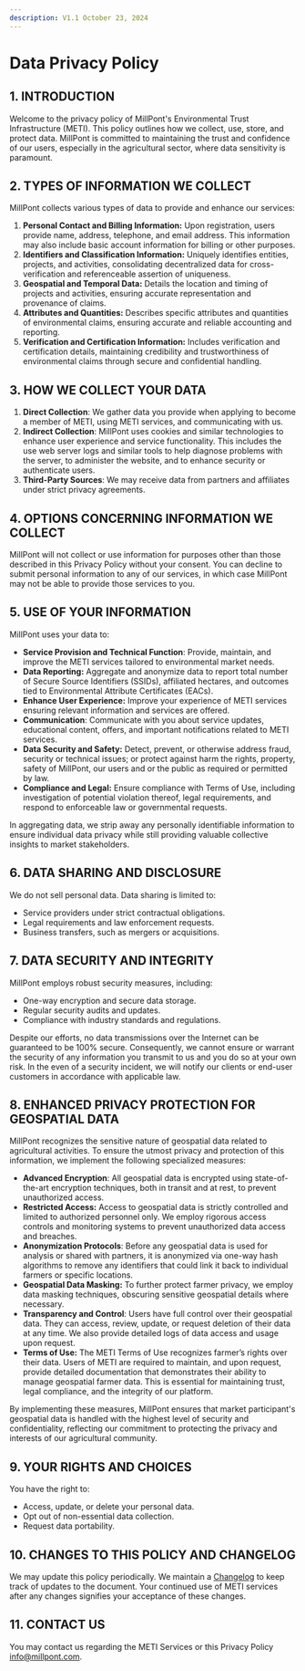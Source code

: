 ```yaml
---
description: V1.1 October 23, 2024
---
```


# Data Privacy Policy

## 1. INTRODUCTION

Welcome to the privacy policy of MillPont's Environmental Trust Infrastructure (METI). This policy outlines how we collect, use, store, and protect data. MillPont is committed to maintaining the trust and confidence of our users, especially in the agricultural sector, where data sensitivity is paramount.

## 2. TYPES OF INFORMATION WE COLLECT

MillPont collects various types of data to provide and enhance our services:

1. **Personal Contact and Billing Information:** Upon registration, users provide name, address, telephone, and email address. This information may also include basic account information for billing or other purposes.&#x20;
2. **Identifiers and Classification Information:** Uniquely identifies entities, projects, and activities, consolidating decentralized data for cross-verification and referenceable assertion of uniqueness.&#x20;
3. **Geospatial and Temporal Data:** Details the location and timing of projects and activities, ensuring accurate representation and provenance of claims.
4. **Attributes and Quantities:** Describes specific attributes and quantities of environmental claims, ensuring accurate and reliable accounting and reporting.
5. **Verification and Certification Information:** Includes verification and certification details, maintaining credibility and trustworthiness of environmental claims through secure and confidential handling.

## 3. HOW WE COLLECT YOUR DATA

1. **Direct Collection**: We gather data you provide when applying to become a member of METI, using METI services, and communicating with us.
2. **Indirect Collection**: MillPont uses cookies and similar technologies to enhance user experience and service functionality. This includes the use web server logs and similar tools to help diagnose problems with the server, to administer the website, and to enhance security or authenticate users.
3. **Third-Party Sources**: We may receive data from partners and affiliates under strict privacy agreements.

## 4. OPTIONS CONCERNING INFORMATION WE COLLECT

MillPont will not collect or use information for purposes other than those described in this Privacy Policy without your consent. You can decline to submit personal information to any of our services, in which case MillPont may not be able to provide those services to you.&#x20;

## 5. USE OF YOUR INFORMATION

MillPont uses your data to:

* **Service Provision and Technical Function**: Provide, maintain, and improve the METI services tailored to environmental market needs.
* **Data Reporting:** Aggregate and anonymize data to report total number of Secure Source Identifiers (SSIDs), affiliated hectares, and outcomes tied to Environmental Attribute Certificates (EACs).&#x20;
* **Enhance User Experience:** Improve your experience of METI services ensuring relevant information and services are offered.
* **Communication**: Communicate with you about service updates, educational content, offers, and important notifications related to METI services.&#x20;
* **Data Security and Safety:** Detect, prevent, or otherwise address fraud, security or technical issues; or protect against harm the rights, property, safety of MillPont, our users and or the public as required or permitted by law.
* **Compliance and Legal:** Ensure compliance with Terms of Use, including investigation of potential violation thereof, legal requirements, and respond to enforceable law or governmental requests.&#x20;

In aggregating data, we strip away any personally identifiable information to ensure individual data privacy while still providing valuable collective insights to market stakeholders. &#x20;

## 6. DATA SHARING AND DISCLOSURE&#x20;

We do not sell personal data. Data sharing is limited to:

* Service providers under strict contractual obligations.
* Legal requirements and law enforcement requests.
* Business transfers, such as mergers or acquisitions.

## 7. DATA SECURITY AND INTEGRITY

MillPont employs robust security measures, including:

* One-way encryption and secure data storage.
* Regular security audits and updates.
* Compliance with industry standards and regulations.

Despite our efforts, no data transmissions over the Internet can be guaranteed to be 100% secure. Consequently, we cannot ensure or warrant the security of any information you transmit to us and you do so at your own risk.  In the even of a security incident, we will notify our clients or end-user customers in accordance with applicable law.

## 8. ENHANCED PRIVACY PROTECTION FOR GEOSPATIAL DATA

MillPont recognizes the sensitive nature of geospatial data related to agricultural activities. To ensure the utmost privacy and protection of this information, we implement the following specialized measures:

* **Advanced Encryption**: All geospatial data is encrypted using state-of-the-art encryption techniques, both in transit and at rest, to prevent unauthorized access.
* **Restricted Access:** Access to geospatial data is strictly controlled and limited to authorized personnel only. We employ rigorous access controls and monitoring systems to prevent unauthorized data access and breaches.
* **Anonymization Protocols**: Before any geospatial data is used for analysis or shared with partners, it is anonymized via one-way hash algorithms to remove any identifiers that could link it back to individual farmers or specific locations.
* **Geospatial Data Masking:** To further protect farmer privacy, we employ data masking techniques, obscuring sensitive geospatial details where necessary.
* **Transparency and Control**: Users have full control over their geospatial data. They can access, review, update, or request deletion of their data at any time. We also provide detailed logs of data access and usage upon request.
* **Terms of Use:** The METI Terms of Use recognizes farmer’s rights over their data. Users of METI are required to maintain, and upon request, provide detailed documentation that demonstrates their ability to manage geospatial farmer data. This is essential for maintaining trust, legal compliance, and the integrity of our platform.

By implementing these measures, MillPont ensures that market participant's geospatial data is handled with the highest level of security and confidentiality, reflecting our commitment to protecting the privacy and interests of our agricultural community.

## 9. YOUR RIGHTS AND CHOICES

You have the right to:

* Access, update, or delete your personal data.
* Opt out of non-essential data collection.
* Request data portability.

## 10. CHANGES TO THIS POLICY AND CHANGELOG

We may update this policy periodically. We maintain a [Changelog](https://millpont.gitbook.io/changelogs/) to keep track of updates to the document. Your continued use of METI services after any changes signifies your acceptance of these changes.&#x20;

## 11. CONTACT US

You may contact us regarding the METI Services or this Privacy Policy [info@millpont.com](mailto:info@millpont.com).
